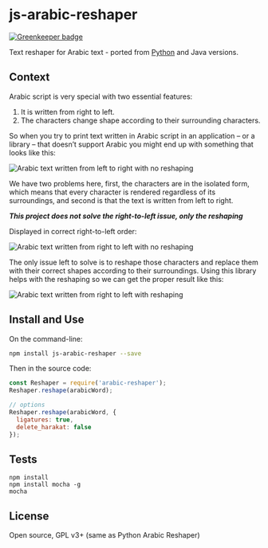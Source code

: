 # js-arabic-reshaper

[![Greenkeeper badge](https://badges.greenkeeper.io/mapmeld/js-arabic-reshaper.svg)](https://greenkeeper.io/)

Text reshaper for Arabic text - ported from <a href='https://github.com/mpcabd/python-arabic-reshaper'>Python</a>
and Java versions.

## Context

Arabic script is very special with two essential features:

1. It is written from right to left.
2. The characters change shape according to their surrounding characters.

So when you try to print text written in Arabic script in an application
– or a library – that doesn’t support Arabic you might end up
with something that looks like this:

![Arabic text written from left to right with no reshaping](http://mpcabd.xyz/wp-content/uploads/2012/05/arabic-1.png)

We have two problems here, first, the characters are in the isolated form,
which means that every character is rendered regardless of its surroundings,
and second is that the text is written from left to right.

***This project does not solve the right-to-left issue, only the reshaping***

Displayed in correct right-to-left order:

![Arabic text written from right to left with no reshaping](http://mpcabd.xyz/wp-content/uploads/2012/05/arabic-6.png)

The only issue left to solve is to reshape those characters and replace them
with their correct shapes according to their surroundings. Using this library
helps with the reshaping so we can get the proper result like this:

![Arabic text written from right to left with reshaping](http://mpcabd.xyz/wp-content/uploads/2012/05/arabic-3.png)

## Install and Use

On the command-line:

```bash
npm install js-arabic-reshaper --save
```

Then in the source code:

```javascript
const Reshaper = require('arabic-reshaper');
Reshaper.reshape(arabicWord);

// options
Reshaper.reshape(arabicWord, {
  ligatures: true,
  delete_harakat: false
});
```

## Tests

```
npm install
npm install mocha -g
mocha
```

## License

Open source, GPL v3+  (same as Python Arabic Reshaper)
